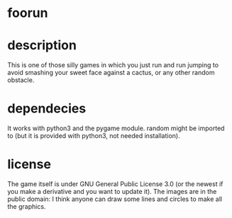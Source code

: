 # foorun
# description
This is one of those silly games in which you just run and run jumping to avoid smashing your sweet face against a cactus, or any other random obstacle.
# dependecies
It works with python3 and the pygame module. random might be imported to (but it is provided with python3, not needed installation).
# license
The game itself is under GNU General Public License 3.0 (or the newest if you make a derivative and you want to update it).
The images are in the public domain: I think anyone can draw some lines and circles to make all the graphics.
